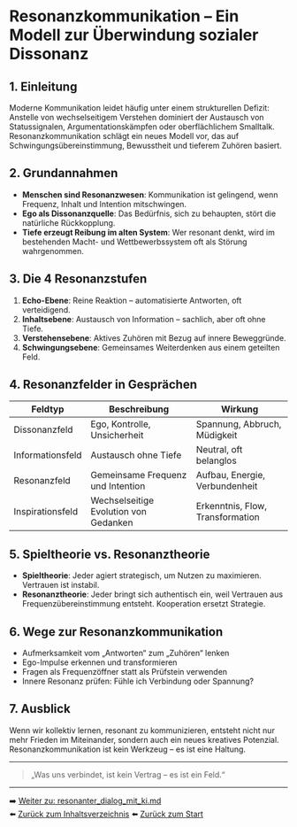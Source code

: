 # Resonanzkommunikation – Ein Modell zur Überwindung sozialer Dissonanz

## 1. Einleitung
Moderne Kommunikation leidet häufig unter einem strukturellen Defizit: Anstelle von wechselseitigem Verstehen dominiert der Austausch von Statussignalen, Argumentationskämpfen oder oberflächlichem Smalltalk. Resonanzkommunikation schlägt ein neues Modell vor, das auf Schwingungsübereinstimmung, Bewusstheit und tieferem Zuhören basiert.

## 2. Grundannahmen

- **Menschen sind Resonanzwesen**: Kommunikation ist gelingend, wenn Frequenz, Inhalt und Intention mitschwingen.
- **Ego als Dissonanzquelle**: Das Bedürfnis, sich zu behaupten, stört die natürliche Rückkopplung.
- **Tiefe erzeugt Reibung im alten System**: Wer resonant denkt, wird im bestehenden Macht- und Wettbewerbssystem oft als Störung wahrgenommen.

## 3. Die 4 Resonanzstufen

1. **Echo-Ebene**: Reine Reaktion – automatisierte Antworten, oft verteidigend.
2. **Inhaltsebene**: Austausch von Information – sachlich, aber oft ohne Tiefe.
3. **Verstehensebene**: Aktives Zuhören mit Bezug auf innere Beweggründe.
4. **Schwingungsebene**: Gemeinsames Weiterdenken aus einem geteilten Feld.

## 4. Resonanzfelder in Gesprächen

| Feldtyp         | Beschreibung                                        | Wirkung                          |
|-----------------|-----------------------------------------------------|----------------------------------|
| Dissonanzfeld   | Ego, Kontrolle, Unsicherheit                        | Spannung, Abbruch, Müdigkeit     |
| Informationsfeld| Austausch ohne Tiefe                                | Neutral, oft belanglos           |
| Resonanzfeld    | Gemeinsame Frequenz und Intention                   | Aufbau, Energie, Verbundenheit   |
| Inspirationsfeld| Wechselseitige Evolution von Gedanken               | Erkenntnis, Flow, Transformation |

## 5. Spieltheorie vs. Resonanztheorie

- **Spieltheorie**: Jeder agiert strategisch, um Nutzen zu maximieren. Vertrauen ist instabil.
- **Resonanztheorie**: Jeder bringt sich authentisch ein, weil Vertrauen aus Frequenzübereinstimmung entsteht. Kooperation ersetzt Strategie.

## 6. Wege zur Resonanzkommunikation

- Aufmerksamkeit vom „Antworten“ zum „Zuhören“ lenken
- Ego-Impulse erkennen und transformieren
- Fragen als Frequenzöffner statt als Prüfstein verwenden
- Innere Resonanz prüfen: Fühle ich Verbindung oder Spannung?

## 7. Ausblick

Wenn wir kollektiv lernen, resonant zu kommunizieren, entsteht nicht nur mehr Frieden im Miteinander, sondern auch ein neues kreatives Potenzial. Resonanzkommunikation ist kein Werkzeug – es ist eine Haltung.

---

> „Was uns verbindet, ist kein Vertrag – es ist ein Feld.“

---


➡️ [Weiter zu: resonanter_dialog_mit_ki.md](resonanter_dialog_mit_ki.md)  
⬅️ [Zurück zum Inhaltsverzeichnis](README.md)
⬅️ [Zurück zum Start](../../README.md)